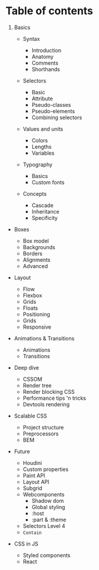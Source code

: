 # Table of contents

1. Basics
	- Syntax
		- Introduction
		- Anatomy
		- Comments
		- Shorthands

	- Selectors
		- Basic
		- Attribute
		- Pseudo-classes
		- Pseudo-elements
		- Combining selectors

	- Values and units
		- Colors
		- Lengths
		- Variables

	- Typography
		- Basics
		- Custom fonts

	- Concepts
		- Cascade
		- Inheritance
		- Specificity

- Boxes
	- Box model
	- Backgrounds
	- Borders
	- Alignments
	- Advanced

- Layout
	- Flow
	- Flexbox
	- Grids
	- Floats
	- Positioning
	- Grids
	- Responsive

- Animations & Transitions
	- Animations
	- Transitions

- Deep dive
	- CSSOM
	- Render tree
	- Render blocking CSS
	- Performance tips 'n tricks
	- Devtools rendering

- Scalable CSS
	- Project structure
	- Preprocessors
	- BEM

- Future
	- Houdini
	- Custom properties
	- Paint API
	- Layout API
	- Subgrid
	- Webcomponents
		- Shadow dom
		- Global styling
		- :host
		- :part & :theme
	- Selectors Level 4
	- `Contain`

- CSS in JS
	- Styled components
	- React
